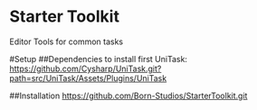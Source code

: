 # Starter Toolkit
Editor Tools for common tasks

#Setup
##Dependencies to install first
UniTask: https://github.com/Cysharp/UniTask.git?path=src/UniTask/Assets/Plugins/UniTask

##Installation
https://github.com/Born-Studios/StarterToolkit.git
